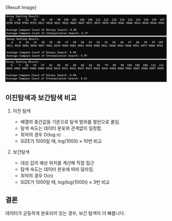 {Result Image}

![](./interpolationSearch1.png)
![](./interpolationSearch2.png)
![](./interpolationSearch3.png)


## 이진탐색과 보간탐색 비교
1. 이진 탐색
   - 배열의 중간값을 기준으로 탐색 범위를 절반으로 줄임.
   - 탐색 속도는 데이터 분포와 관계없이 일정함.
   - 최악의 경우 O(log n)
   - SIZE가 1000일 때, log(1000) ≈ 10번 비교
     
2. 보간탐색
   - 대상 값의 예상 위치를 계산해 직접 접근
   - 탐색 속도는 데이터 분포에 따라 달라짐.
   - 최악의 경우 O(n)
   - SIZE가 1000일 때, log(log(1000)) ≈ 3번 비교
  
## 결론
데이터가 균등하게 분포되어 있는 경우, 보간 탐색이 더 빠릅니다. 
